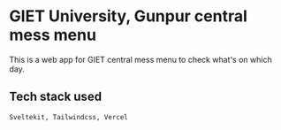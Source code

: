 # GIET University, Gunpur central mess menu
This is a web app for GIET central mess menu to check what's on which day.

## Tech stack used
    Sveltekit, Tailwindcss, Vercel